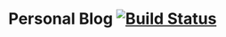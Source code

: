 # Personal Blog [![Build Status](https://travis-ci.org/VijayPrakashReddy-k/vijayprakashk.com.svg?branch=source)](https://travis-ci.org/VijayPrakashReddy-k/vijayprakashk.com)

